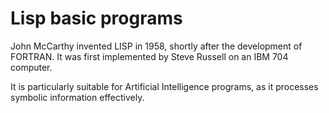 # Lisp basic programs

John McCarthy invented LISP in 1958, shortly after the development of FORTRAN. It was first implemented by Steve Russell on an IBM 704 computer.

It is particularly suitable for Artificial Intelligence programs, as it processes symbolic information effectively.
